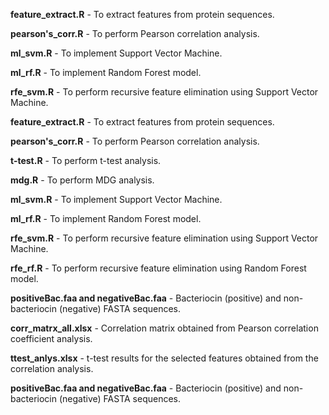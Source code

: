 **feature_extract.R** - To extract features from protein sequences. 

**pearson's_corr.R** - To perform Pearson correlation analysis.

**ml_svm.R** - To implement Support Vector Machine.

**ml_rf.R** - To implement Random Forest model.

**rfe_svm.R** - To perform recursive feature elimination using Support Vector Machine.

**feature_extract.R** - To extract features from protein sequences. 

**pearson's_corr.R** - To perform Pearson correlation analysis.

**t-test.R** - To perform t-test analysis.

**mdg.R** - To perform MDG analysis.

**ml_svm.R** - To implement Support Vector Machine.

**ml_rf.R** - To implement Random Forest model.

**rfe_svm.R** - To perform recursive feature elimination using Support Vector Machine.

**rfe_rf.R** - To perform recursive feature elimination using Random Forest model. 

**positiveBac.faa and negativeBac.faa** - Bacteriocin (positive) and non-bacteriocin (negative) FASTA sequences.

**corr_matrx_all.xlsx** - Correlation matrix obtained from Pearson correlation coefficient analysis.

**ttest_anlys.xlsx** - t-test results for the selected features obtained from the correlation analysis.

**positiveBac.faa and negativeBac.faa** - Bacteriocin (positive) and non-bacteriocin (negative) FASTA sequences.

